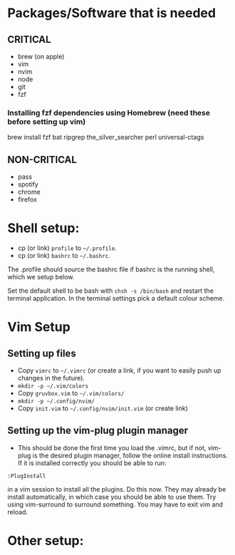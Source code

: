 
# Packages/Software that is needed

## CRITICAL
- brew (on apple)
- vim
- nvim
- node
- git
- fzf

### Installing fzf dependencies using Homebrew (need these before setting up vim)
brew install fzf bat ripgrep the_silver_searcher perl universal-ctags

## NON-CRITICAL
- pass
- spotify
- chrome
- firefox

# Shell setup:
- cp (or link) `profile` to `~/.profile`.
- cp (or link) `bashrc` to `~/.bashrc`.

The .profile should source the bashrc file if bashrc is the running shell, which we setup below.

Set the default shell to be bash with `chsh -s /bin/bash` and restart the terminal application.
In the terminal settings pick a default colour scheme.

# Vim Setup

## Setting up files

- Copy `vimrc` to `~/.vimrc` (or create a link, if you want to easily push up changes in the
  future).
- `mkdir -p ~/.vim/colors`
- Copy `gruvbox.vim` to `~/.vim/colors/`
- `mkdir -p ~/.config/nvim/`
- Copy `init.vim` to `~/.config/nvim/init.vim` (or create link)

## Setting up the vim-plug plugin manager
- This should be done the first time you load the .vimrc, but if not, vim-plug is the desired plugin manager, follow
  the online install instructions. If it is installed correctly you should be able to run:

`:PlugInstall`

in a vim session to install all the plugins. Do this now. They may already be install automatically, in which case you
should be able to use them. Try using vim-surround to surround something. You may have to exit vim and reload.

# Other setup:
